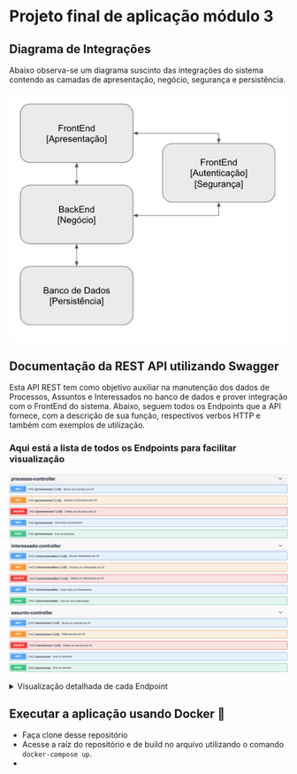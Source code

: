# Projeto final de aplicação módulo 3



## Diagrama de Integrações

Abaixo observa-se um diagrama suscinto das integrações do sistema contendo as camadas de apresentação, negócio, segurança e persistência.

![image](https://github.com/brunozardo/devinhouse-projeto-final-modulo-3/blob/brunozardo/Images/Diagrama.png)


## Documentação da REST API utilizando Swagger

Esta API REST tem como objetivo auxiliar na manutenção dos dados de Processos, Assuntos e Interessados no banco de dados e prover integração com o FrontEnd do sistema. Abaixo, seguem todos os Endpoints que a API fornece, com a descrição de sua função, respectivos verbos HTTP e também com exemplos de utilização.

### Aqui está a lista de todos os Endpoints para facilitar visualização


![todosOsEndpoints](https://github.com/brunozardo/devinhouse-projeto-final-modulo-3/blob/brunozardo/Images/todosOsEndpoints.png)


<details>
<summary>Visualização detalhada de cada Endpoint</summary>
  
### Busca Um Processo Por ID

![image1](https://github.com/brunozardo/devinhouse-projeto-final-modulo-3/blob/brunozardo/Images/1Processo-controller-buscaUmProcessoPorId.png)

### Atualiza um processo pelo ID

![image2](https://github.com/brunozardo/devinhouse-projeto-final-modulo-3/blob/brunozardo/Images/2Processo-controller-atualizaUmProcessoPeloId.png)

### Deleta um Processo pelo ID

![image3](https://github.com/brunozardo/devinhouse-projeto-final-modulo-3/blob/brunozardo/Images/3Processo-controller-deletaUmProcessoPeloId.png)

### Lista Todos os Processos

![image4](https://github.com/brunozardo/devinhouse-projeto-final-modulo-3/blob/brunozardo/Images/4Processo-controller-listaTodosOsProcessos.png)

### Cria um Processo

![image5](https://github.com/brunozardo/devinhouse-projeto-final-modulo-3/blob/brunozardo/Images/5Processo-controller-criaUmProcesso.png)

### Busca um Interessado Pelo ID

![image6](https://github.com/brunozardo/devinhouse-projeto-final-modulo-3/blob/brunozardo/Images/6Interessado-controller-buscarInteressadoPorId.png)

### Atualiza um Interessado Por ID

![image7](https://github.com/brunozardo/devinhouse-projeto-final-modulo-3/blob/brunozardo/Images/7Interessado-controller-atualizaUmInteressadoPorId.png)

### Deleta um Interessado Por ID

![image8](https://github.com/brunozardo/devinhouse-projeto-final-modulo-3/blob/brunozardo/Images/8Interessado-controller-deletaUmInteressadoPorId.png)

### Lista todos os Interessados

![image9](https://github.com/brunozardo/devinhouse-projeto-final-modulo-3/blob/brunozardo/Images/9Interessado-controller-ListaTodosOsInteressados.png)

### Cria um novo Interessado

![image10](https://github.com/brunozardo/devinhouse-projeto-final-modulo-3/blob/brunozardo/Images/10Interessado-controller-criaUmNovoInteressado.png)

### Busca Assunto por ID

![image11](https://github.com/brunozardo/devinhouse-projeto-final-modulo-3/blob/brunozardo/Images/11Assunto-controller-buscaUmAssuntoPorId.png)

### Edita um Assunto por ID

![image12](https://github.com/brunozardo/devinhouse-projeto-final-modulo-3/blob/brunozardo/Images/12Assunto-controller-editaUmAssuntoPorId.png)

### Deleta um Assunto por ID

![image13](https://github.com/brunozardo/devinhouse-projeto-final-modulo-3/blob/brunozardo/Images/13Assunto-controller-deletaUmAssuntoPorId.png)

### Lista os Assuntos

![image14](https://github.com/brunozardo/devinhouse-projeto-final-modulo-3/blob/brunozardo/Images/14Assunto-controller-listaOsAssuntos.png)

### Cria um Assunto

![image15](https://github.com/brunozardo/devinhouse-projeto-final-modulo-3/blob/brunozardo/Images/15Assunto-controller-criaUmAssunto.png)

</details>


## Executar a aplicação usando Docker :whale:

- Faça clone desse repositório
- Acesse a raíz do repositório e de build no arquivo utilizando o comando ``docker-compose up``.
- 
